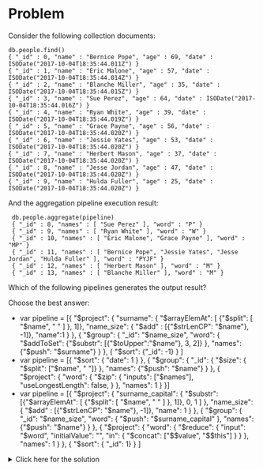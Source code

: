 # Problem

Consider the following collection documents:

    db.people.find()
    { "_id" : 0, "name" : "Bernice Pope", "age" : 69, "date" : ISODate("2017-10-04T18:35:44.011Z") }
    { "_id" : 1, "name" : "Eric Malone", "age" : 57, "date" : ISODate("2017-10-04T18:35:44.014Z") }
    { "_id" : 2, "name" : "Blanche Miller", "age" : 35, "date" : ISODate("2017-10-04T18:35:44.015Z") }
    { "_id" : 3, "name" : "Sue Perez", "age" : 64, "date" : ISODate("2017-10-04T18:35:44.016Z") }
    { "_id" : 4, "name" : "Ryan White", "age" : 39, "date" : ISODate("2017-10-04T18:35:44.019Z") }
    { "_id" : 5, "name" : "Grace Payne", "age" : 56, "date" : ISODate("2017-10-04T18:35:44.020Z") }
    { "_id" : 6, "name" : "Jessie Yates", "age" : 53, "date" : ISODate("2017-10-04T18:35:44.020Z") }
    { "_id" : 7, "name" : "Herbert Mason", "age" : 37, "date" : ISODate("2017-10-04T18:35:44.020Z") }
    { "_id" : 8, "name" : "Jesse Jordan", "age" : 47, "date" : ISODate("2017-10-04T18:35:44.020Z") }
    { "_id" : 9, "name" : "Hulda Fuller", "age" : 25, "date" : ISODate("2017-10-04T18:35:44.020Z") }

And the aggregation pipeline execution result:

     db.people.aggregate(pipeline)
     { "_id" : 8, "names" : [ "Sue Perez" ], "word" : "P" }
     { "_id" : 9, "names" : [ "Ryan White" ], "word" : "W" }
     { "_id" : 10, "names" : [ "Eric Malone", "Grace Payne" ], "word" : "MP" }
     { "_id" : 11, "names" : [ "Bernice Pope", "Jessie Yates", "Jesse Jordan", "Hulda Fuller" ], "word" : "PYJF" }
     { "_id" : 12, "names" : [ "Herbert Mason" ], "word" : "M" }
     { "_id" : 13, "names" : [ "Blanche Miller" ], "word" : "M" }

Which of the following pipelines generates the output result?

Choose the best answer:

 - var pipeline = [{ "$project": { "surname": { "$arrayElemAt": [ {"$split": [ "$name", " " ] }, 1]}, "name_size": { "$add" : [{"$strLenCP": "$name"}, -1]}, "name":1 } }, { "$group": { "_id": "$name_size", "word": { "$addToSet": {"$substr": [{"$toUpper":"$name"}, 3, 2]} }, "names": {"$push": "$surname"} } }, { "$sort": {"_id": -1} } ]
 - var pipeline = [{ "$sort": { "date": 1 } }, { "$group": { "_id": { "$size": { "$split": ["$name", " "]} }, "names": {"$push": "$name"} } }, { "$project": { "word": { "$zip": { "inputs": ["$names"], "useLongestLength": false, } }, "names": 1 } }]
 - var pipeline = [{ "$project": { "surname_capital": { "$substr": [{"$arrayElemAt": [ {"$split": [ "$name", " " ] }, 1]}, 0, 1 ] }, "name_size": { "$add" : [{"$strLenCP": "$name"}, -1]}, "name": 1 } }, { "$group": { "_id": "$name_size", "word": { "$push": "$surname_capital" }, "names": {"$push": "$name"} } }, { "$project": { "word": { "$reduce": { "input": "$word", "initialValue": "", "in": { "$concat": ["$$value", "$$this"] } } }, "names": 1 } }, { "$sort": { "_id": 1} } ]

<details>
  <summary>Click here for the solution</summary>
    <ul>
      <li>var pipeline = [{ "$project": { "surname_capital": { "$substr": [{"$arrayElemAt": [ {"$split": [ "$name", " " ] }, 1]}, 0, 1 ] }, "name_size": { "$add" : [{"$strLenCP": "$name"}, -1]}, "name": 1 } }, { "$group": { "_id": "$name_size", "word": { "$push": "$surname_capital" }, "names": {"$push": "$name"} } }, { "$project": { "word": { "$reduce": { "input": "$word", "initialValue": "", "in": { "$concat": ["$$value", "$$this"] } } }, "names": 1 } }, { "$sort": { "_id": 1} } ]</li>
    </ul>
</details>